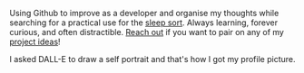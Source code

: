 Using Github to improve as a developer and organise my thoughts while searching for a practical use for the [sleep sort]([url](https://stackoverflow.com/questions/74917807/is-there-any-practical-use-case-for-sleep-sort)). Always learning, forever curious, and often distractible. [Reach out](mailto:matthewkoenig@acm.org) if you want to pair on any of my [project ideas](https://github.com/sleep-sort/content/blob/main/project-ideas.md)! 

I asked DALL-E to draw a self portrait and that's how I got my profile picture.

